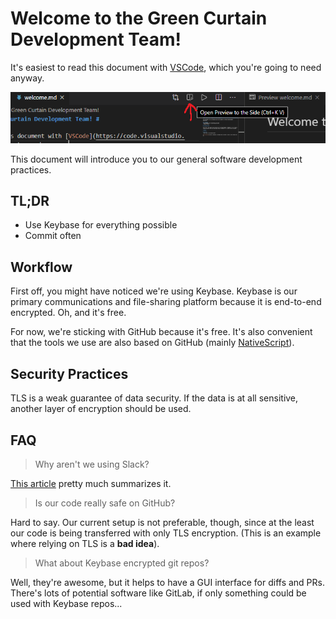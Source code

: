 # Welcome to the Green Curtain Development Team! #

It's easiest to read this document with [VSCode](https://code.visualstudio.com/), which you're going to need anyway.

![View Markdown with VSCode](vscode-markdown.png)

This document will introduce you to our general software development practices.

## TL;DR ##
* Use Keybase for everything possible
* Commit often

## Workflow ##

First off, you might have noticed we're using Keybase. Keybase is our primary communications and file-sharing platform because it is end-to-end encrypted. Oh, and it's free.

For now, we're sticking with GitHub because it's free. It's also convenient that the tools we use are also based on GitHub (mainly [NativeScript](https://github.com/NativeScript)).

## Security Practices ##

TLS is a weak guarantee of data security. If the data is at all sensitive, another layer of encryption should be used.

## FAQ ##
> Why aren't we using Slack?

[This article](https://keybase.io/blog/slack-incident) pretty much summarizes it.

> Is our code really safe on GitHub?

Hard to say. Our current setup is not preferable, though, since at the least our code is being transferred with only TLS encryption. (This is an example where relying on TLS is a **bad idea**).

> What about Keybase encrypted git repos?

Well, they're awesome, but it helps to have a GUI interface for diffs and PRs. There's lots of potential software like GitLab, if only something could be used with Keybase repos...